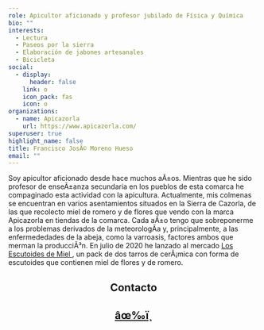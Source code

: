 ```yaml
---
role: Apicultor aficionado y profesor jubilado de Física y Química
bio: ""
interests:
  - Lectura
  - Paseos por la sierra 
  - Elaboración de jabones artesanales
  - Bicicleta
social:
  - display:
      header: false
    link: o
    icon_pack: fas
    icon: o
organizations:
  - name: Apicazorla
    url: https://www.apicazorla.com/
superuser: true
highlight_name: false
title: Francisco JosÃ© Moreno Hueso
email: ""
---
```


Soy apicultor aficionado desde hace muchos aÃ±os. Mientras que he sido profesor de enseÃ±anza secundaria en los pueblos de esta comarca he compaginado esta actividad con la apicultura. Actualmente, mis colmenas se encuentran en varios asentamientos situados en la Sierra de Cazorla, de las que recolecto miel de romero y de flores que vendo con la marca Apicazorla en tiendas de la comarca. Cada aÃ±o tengo que sobreponerme a los problemas derivados de la meteorologÃ­a y, principalmente, a las enfermededades de la abeja, como la varroasis, factores ambos que merman la producciÃ³n. En julio de 2020 he lanzado al mercado [Los Escutoides de Miel ](https://www.apicazorla.com/post/getting-started), un pack de dos tarros de cerÃ¡mica con forma de escutoides que contienen miel de flores y de romero.


<center>
  <h2> Contacto
    </center>
<center>
 <h2><a href="mailto:fisicayquimica@telefonica.net">âœ‰ï¸</a>
  </center>
